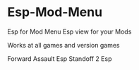 # Esp-Mod-Menu
Esp for Mod Menu
Esp view for your Mods

Works at all games and version games

Forward Assault Esp
Standoff 2 Esp
